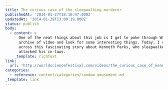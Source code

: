 ```yaml
---
title: The curious case of the sleepwalking murderer
publishedAt: '2014-01-27T18:10:47.000Z'
updatedAt: '2014-01-29T13:00:19.000Z'
status: publish
body:
  - content: >
      One of the neat things about this job is I get to poke through WSF's
      archive of video and look for some interesting things. Today, I came
      across this fascinating story about Kenneth Parks, who sleepwalked and
      attacked his in-laws.
    _template: richText
link:
  url: 'http://worldsciencefestival.com/videos/the_curious_case_of_kenneth_parks'
categories:
  - reference: content/categories/random-amusement.md
_template: link
---
```



